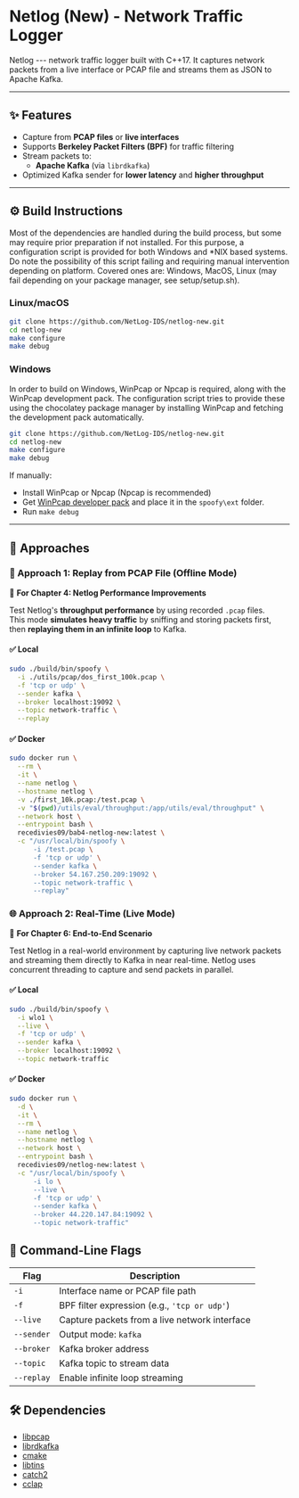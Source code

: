 # Netlog (New) - Network Traffic Logger

Netlog --- network traffic logger built with C++17. It captures network packets from a live interface or PCAP file and streams them as JSON to Apache Kafka.

---

## ✨ Features

- Capture from **PCAP files** or **live interfaces**
- Supports **Berkeley Packet Filters (BPF)** for traffic filtering
- Stream packets to:
  - **Apache Kafka** (via `librdkafka`)
- Optimized Kafka sender for **lower latency** and **higher throughput**

---

## ⚙️ Build Instructions

Most of the dependencies are handled during the build process, but some may require prior preparation if not installed.
For this purpose, a configuration script is provided for both Windows and \*NIX based systems.
Do note the possibility of this script failing and requiring manual intervention depending on platform.
Covered ones are: Windows, MacOS, Linux (may fail depending on your package manager, see setup/setup.sh).

### Linux/macOS

```bash
git clone https://github.com/NetLog-IDS/netlog-new.git
cd netlog-new
make configure
make debug
```

### Windows

In order to build on Windows, WinPcap or Npcap is required, along with the WinPcap development pack.
The configuration script tries to provide these using the chocolatey package manager by installing
WinPcap and fetching the development pack automatically.

```bash
git clone https://github.com/NetLog-IDS/netlog-new.git
cd netlog-new
make configure
make debug
```

If manually:

- Install WinPcap or Npcap (Npcap is recommended)
- Get [WinPcap developer pack](https://www.winpcap.org/devel.htm) and place it in the `spoofy\ext` folder.
- Run `make debug`

---

## 🧪 Approaches

### 🔁 Approach 1: Replay from PCAP File (Offline Mode)

📘 **For Chapter 4: Netlog Performance Improvements**

Test Netlog's **throughput performance** by using recorded `.pcap` files.  
This mode **simulates heavy traffic** by sniffing and storing packets first, then **replaying them in an infinite loop** to Kafka.

#### ✅ Local

```bash
sudo ./build/bin/spoofy \
  -i ./utils/pcap/dos_first_100k.pcap \
  -f 'tcp or udp' \
  --sender kafka \
  --broker localhost:19092 \
  --topic network-traffic \
  --replay
```

#### ✅ Docker

```bash
sudo docker run \
  --rm \
  -it \
  --name netlog \
  --hostname netlog \
  -v ./first_10k.pcap:/test.pcap \
  -v "$(pwd)/utils/eval/throughput:/app/utils/eval/throughput" \
  --network host \
  --entrypoint bash \
  recedivies09/bab4-netlog-new:latest \
  -c "/usr/local/bin/spoofy \
      -i /test.pcap \
      -f 'tcp or udp' \
      --sender kafka \
      --broker 54.167.250.209:19092 \
      --topic network-traffic \
      --replay"
```

### 🌐 Approach 2: Real-Time (Live Mode)

📘 **For Chapter 6: End-to-End Scenario**

Test Netlog in a real-world environment by capturing live network packets and streaming them directly to Kafka in near real-time.
Netlog uses concurrent threading to capture and send packets in parallel.

#### ✅ Local

```bash
sudo ./build/bin/spoofy \
  -i wlo1 \
  --live \
  -f 'tcp or udp' \
  --sender kafka \
  --broker localhost:19092 \
  --topic network-traffic
```

#### ✅ Docker

```bash
sudo docker run \
  -d \
  -it \
  --rm \
  --name netlog \
  --hostname netlog \
  --network host \
  --entrypoint bash \
  recedivies09/netlog-new:latest \
  -c "/usr/local/bin/spoofy \
      -i lo \
      --live \
      -f 'tcp or udp' \
      --sender kafka \
      --broker 44.220.147.84:19092 \
      --topic network-traffic"
```

## 🧾 Command-Line Flags

| Flag       | Description                                   |
| ---------- | --------------------------------------------- |
| `-i`       | Interface name or PCAP file path              |
| `-f`       | BPF filter expression (e.g., `'tcp or udp'`)  |
| `--live`   | Capture packets from a live network interface |
| `--sender` | Output mode: `kafka`                          |
| `--broker` | Kafka broker address                          |
| `--topic`  | Kafka topic to stream data                    |
| `--replay` | Enable infinite loop streaming                |

## 🛠️ Dependencies

- [libpcap](https://www.tcpdump.org/)
- [librdkafka](https://github.com/confluentinc/librdkafka)
- [cmake](https://cmake.org/)
- [libtins](https://github.com/mfontanini/libtins)
- [catch2](https://github.com/catchorg/Catch2)
- [cclap](https://github.com/adriancostin6/cclap)
